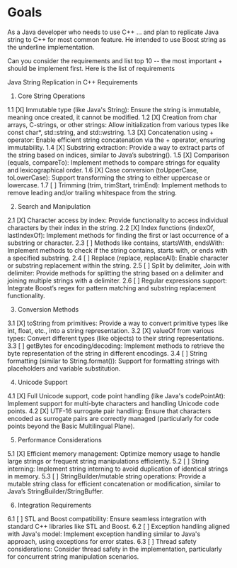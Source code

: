 # Goals


As a Java developer  who needs to use C++ ... and plan to replicate Java string to C++ for most common feature. He intended to use Boost string as the underline  implementation. 

Can you consider the requirements and list top 10 -- the most important + should be implement first.
Here is the list of requirements



Java String Replication in C++ Requirements

1. Core String Operations

1.1 [X] Immutable type (like Java's String): Ensure the string is immutable, meaning once created, it cannot be modified.
1.2 [X] Creation from char arrays, C-strings, or other strings: Allow initialization from various types like const char*, std::string, and std::wstring.
1.3 [X] Concatenation using + operator: Enable efficient string concatenation via the + operator, ensuring immutability.
1.4 [X] Substring extraction: Provide a way to extract parts of the string based on indices, similar to Java’s substring().
1.5 [X] Comparison (equals, compareTo): Implement methods to compare strings for equality and lexicographical order.
1.6 [X] Case conversion (toUpperCase, toLowerCase): Support transforming the string to either uppercase or lowercase.
1.7 [ ] Trimming (trim, trimStart, trimEnd): Implement methods to remove leading and/or trailing whitespace from the string.

2. Search and Manipulation

2.1 [X] Character access by index: Provide functionality to access individual characters by their index in the string.
2.2 [X] Index functions (indexOf, lastIndexOf): Implement methods for finding the first or last occurrence of a substring or character.
2.3 [ ] Methods like contains, startsWith, endsWith: Implement methods to check if the string contains, starts with, or ends with a specified substring.
2.4 [ ] Replace (replace, replaceAll): Enable character or substring replacement within the string.
2.5 [ ] Split by delimiter, Join with delimiter: Provide methods for splitting the string based on a delimiter and joining multiple strings with a delimiter.
2.6 [ ] Regular expressions support: Integrate Boost’s regex for pattern matching and substring replacement functionality.

3. Conversion Methods

3.1 [X] toString from primitives: Provide a way to convert primitive types like int, float, etc., into a string representation.
3.2 [X] valueOf from various types: Convert different types (like objects) to their string representations.
3.3 [ ] getBytes for encoding/decoding: Implement methods to retrieve the byte representation of the string in different encodings.
3.4 [ ] String formatting (similar to String.format()): Support for formatting strings with placeholders and variable substitution.

4. Unicode Support

4.1 [X] Full Unicode support, code point handling (like Java's codePointAt): Implement support for multi-byte characters and handling Unicode code points.
4.2 [X] UTF-16 surrogate pair handling: Ensure that characters encoded as surrogate pairs are correctly managed (particularly for code points beyond the Basic Multilingual Plane).

5. Performance Considerations

5.1 [X] Efficient memory management: Optimize memory usage to handle large strings or frequent string manipulations efficiently.
5.2 [ ] String interning: Implement string interning to avoid duplication of identical strings in memory.
5.3 [ ] StringBuilder/mutable string operations: Provide a mutable string class for efficient concatenation or modification, similar to Java’s StringBuilder/StringBuffer.

6. Integration Requirements

6.1 [ ] STL and Boost compatibility: Ensure seamless integration with standard C++ libraries like STL and Boost.
6.2 [ ] Exception handling aligned with Java's model: Implement exception handling similar to Java's approach, using exceptions for error states.
6.3 [ ] Thread safety considerations: Consider thread safety in the implementation, particularly for concurrent string manipulation scenarios.

